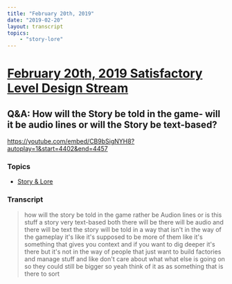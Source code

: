 ```yaml
---
title: "February 20th, 2019"
date: "2019-02-20"
layout: transcript
topics: 
    - "story-lore"
---
```

# [February 20th, 2019 Satisfactory Level Design Stream](../2019-02-20.md)
## Q&A: How will the Story be told in the game- will it be audio lines or will the Story be text-based?
https://youtube.com/embed/CB9bSigNYH8?autoplay=1&start=4402&end=4457
### Topics
* [Story & Lore](../topics/story-lore.md)

### Transcript

> how will the story be told in the game
> rather be Audion lines or is this stuff
> a story very text-based both there will
> be there will be audio and there will be
> text the story will be told in a way
> that isn't in the way of the gameplay
> it's like it's supposed to be more of
> them like it's something that gives you
> context and if you want to dig deeper
> it's there but it's not in the way of
> people that just want to build factories
> and manage stuff and like don't care
> about what what else is going on so they
> could still be bigger so yeah think of
> it as as something that is there to sort
